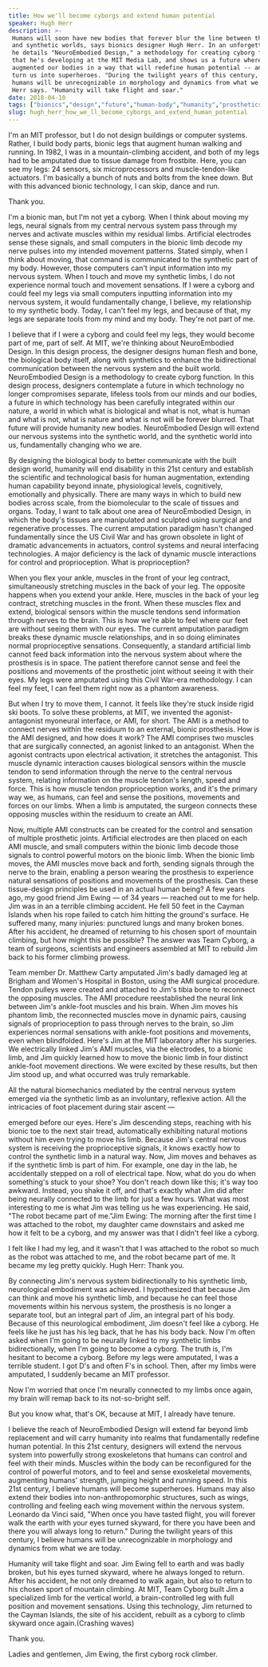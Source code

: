 ```yaml
---
title: How we'll become cyborgs and extend human potential
speaker: Hugh Herr
description: >-
 Humans will soon have new bodies that forever blur the line between the natural
 and synthetic worlds, says bionics designer Hugh Herr. In an unforgettable talk,
 he details "NeuroEmbodied Design," a methodology for creating cyborg function
 that he's developing at the MIT Media Lab, and shows us a future where we've
 augmented our bodies in a way that will redefine human potential -- and, maybe,
 turn us into superheroes. "During the twilight years of this century, I believe
 humans will be unrecognizable in morphology and dynamics from what we are today,"
 Herr says. "Humanity will take flight and soar."
date: 2018-04-10
tags: ["bionics","design","future","human-body","humanity","prosthetics","nature","science","technology"]
slug: hugh_herr_how_we_ll_become_cyborgs_and_extend_human_potential
---
```


I'm an MIT professor, but I do not design buildings or computer systems. Rather, I build
body parts, bionic legs that augment human walking and running. In 1982, I was in a
mountain-climbing accident, and both of my legs had to be amputated due to tissue damage
from frostbite. Here, you can see my legs: 24 sensors, six microprocessors and
muscle-tendon-like actuators. I'm basically a bunch of nuts and bolts from the knee down.
But with this advanced bionic technology, I can skip, dance and run.

Thank you.

I'm a bionic man, but I'm not yet a cyborg. When I think about moving my legs, neural
signals from my central nervous system pass through my nerves and activate muscles within
my residual limbs. Artificial electrodes sense these signals, and small computers in the
bionic limb decode my nerve pulses into my intended movement patterns. Stated simply, when
I think about moving, that command is communicated to the synthetic part of my body.
However, those computers can't input information into my nervous system. When I touch and
move my synthetic limbs, I do not experience normal touch and movement sensations. If I
were a cyborg and could feel my legs via small computers inputting information into my
nervous system, it would fundamentally change, I believe, my relationship to my synthetic
body. Today, I can't feel my legs, and because of that, my legs are separate tools from my
mind and my body. They're not part of me.

I believe that if I were a cyborg and could feel my legs, they would become part of me,
part of self. At MIT, we're thinking about NeuroEmbodied Design. In this design process,
the designer designs human flesh and bone, the biological body itself, along with
synthetics to enhance the bidirectional communication between the nervous system and the
built world. NeuroEmbodied Design is a methodology to create cyborg function. In this
design process, designers contemplate a future in which technology no longer compromises
separate, lifeless tools from our minds and our bodies, a future in which technology has
been carefully integrated within our nature, a world in which what is biological and what
is not, what is human and what is not, what is nature and what is not will be forever
blurred. That future will provide humanity new bodies. NeuroEmbodied Design will extend
our nervous systems into the synthetic world, and the synthetic world into us,
fundamentally changing who we are.

By designing the biological body to better communicate with the built design world,
humanity will end disability in this 21st century and establish the scientific and
technological basis for human augmentation, extending human capability beyond innate,
physiological levels, cognitively, emotionally and physically. There are many ways in which
to build new bodies across scale, from the biomolecular to the scale of tissues and
organs. Today, I want to talk about one area of NeuroEmbodied Design, in which the body's
tissues are manipulated and sculpted using surgical and regenerative processes. The
current amputation paradigm hasn't changed fundamentally since the US Civil War and has
grown obsolete in light of dramatic advancements in actuators, control systems and neural
interfacing technologies. A major deficiency is the lack of dynamic muscle interactions
for control and proprioception. What is proprioception?

When you flex your ankle, muscles in the front of your leg contract, simultaneously
stretching muscles in the back of your leg. The opposite happens when you extend your
ankle. Here, muscles in the back of your leg contract, stretching muscles in the front.
When these muscles flex and extend, biological sensors within the muscle tendons send
information through nerves to the brain. This is how we're able to feel where our feet are
without seeing them with our eyes. The current amputation paradigm breaks these dynamic
muscle relationships, and in so doing eliminates normal proprioceptive sensations.
Consequently, a standard artificial limb cannot feed back information into the nervous
system about where the prosthesis is in space. The patient therefore cannot sense and feel
the positions and movements of the prosthetic joint without seeing it with their eyes. My
legs were amputated using this Civil War-era methodology. I can feel my feet, I can feel
them right now as a phantom awareness.

But when I try to move them, I cannot. It feels like they're stuck inside rigid ski
boots. To solve these problems, at MIT, we invented the agonist-antagonist myoneural
interface, or AMI, for short. The AMI is a method to connect nerves within the residuum to
an external, bionic prosthesis. How is the AMI designed, and how does it work? The AMI
comprises two muscles that are surgically connected, an agonist linked to an antagonist.
When the agonist contracts upon electrical activation, it stretches the antagonist. This
muscle dynamic interaction causes biological sensors within the muscle tendon to send
information through the nerve to the central nervous system, relating information on the
muscle tendon's length, speed and force. This is how muscle tendon proprioception works,
and it's the primary way we, as humans, can feel and sense the positions, movements and
forces on our limbs. When a limb is amputated, the surgeon connects these opposing muscles
within the residuum to create an AMI.

Now, multiple AMI constructs can be created for the control and sensation of multiple
prosthetic joints. Artificial electrodes are then placed on each AMI muscle, and small
computers within the bionic limb decode those signals to control powerful motors on the
bionic limb. When the bionic limb moves, the AMI muscles move back and forth, sending
signals through the nerve to the brain, enabling a person wearing the prosthesis to
experience natural sensations of positions and movements of the prosthesis. Can these
tissue-design principles be used in an actual human being? A few years ago, my good friend
Jim Ewing — of 34 years — reached out to me for help. Jim was in an a terrible climbing
accident. He fell 50 feet in the Cayman Islands when his rope failed to catch him hitting
the ground's surface. He suffered many, many injuries: punctured lungs and many broken
bones. After his accident, he dreamed of returning to his chosen sport of mountain
climbing, but how might this be possible? The answer was Team Cyborg, a team of surgeons,
scientists and engineers assembled at MIT to rebuild Jim back to his former climbing
prowess.

Team member Dr. Matthew Carty amputated Jim's badly damaged leg at Brigham and Women's
Hospital in Boston, using the AMI surgical procedure. Tendon pulleys were created and
attached to Jim's tibia bone to reconnect the opposing muscles. The AMI procedure
reestablished the neural link between Jim's ankle-foot muscles and his brain. When Jim
moves his phantom limb, the reconnected muscles move in dynamic pairs, causing signals of
proprioception to pass through nerves to the brain, so Jim experiences normal sensations
with ankle-foot positions and movements, even when blindfolded. Here's Jim at the MIT
laboratory after his surgeries. We electrically linked Jim's AMI muscles, via the
electrodes, to a bionic limb, and Jim quickly learned how to move the bionic limb in four
distinct ankle-foot movement directions. We were excited by these results, but then Jim
stood up, and what occurred was truly remarkable.

All the natural biomechanics mediated by the central nervous system emerged via the
synthetic limb as an involuntary, reflexive action. All the intricacies of foot placement
during stair ascent —

emerged before our eyes. Here's Jim descending steps, reaching with his bionic toe to the
next stair tread, automatically exhibiting natural motions without him even trying to move
his limb. Because Jim's central nervous system is receiving the proprioceptive signals, it
knows exactly how to control the synthetic limb in a natural way. Now, Jim moves and
behaves as if the synthetic limb is part of him. For example, one day in the lab, he
accidentally stepped on a roll of electrical tape. Now, what do you do when something's
stuck to your shoe? You don't reach down like this; it's way too awkward. Instead, you
shake it off, and that's exactly what Jim did after being neurally connected to the limb
for just a few hours. What was most interesting to me is what Jim was telling us he was
experiencing. He said, "The robot became part of me."Jim Ewing: The morning after the
first time I was attached to the robot, my daughter came downstairs and asked me how it
felt to be a cyborg, and my answer was that I didn't feel like a cyborg.

I felt like I had my leg, and it wasn't that I was attached to the robot so much as the
robot was attached to me, and the robot became part of me. It became my leg pretty
quickly. Hugh Herr: Thank you.

By connecting Jim's nervous system bidirectionally to his synthetic limb, neurological
embodiment was achieved. I hypothesized that because Jim can think and move his synthetic
limb, and because he can feel those movements within his nervous system, the prosthesis is
no longer a separate tool, but an integral part of Jim, an integral part of his body.
Because of this neurological embodiment, Jim doesn't feel like a cyborg. He feels like he
just has his leg back, that he has his body back. Now I'm often asked when I'm going to be
neurally linked to my synthetic limbs bidirectionally, when I'm going to become a cyborg.
The truth is, I'm hesitant to become a cyborg. Before my legs were amputated, I was a
terrible student. I got D's and often F's in school. Then, after my limbs were amputated,
I suddenly became an MIT professor.

Now I'm worried that once I'm neurally connected to my limbs once again, my brain will
remap back to its not-so-bright self.

But you know what, that's OK, because at MIT, I already have tenure.

I believe the reach of NeuroEmbodied Design will extend far beyond limb replacement and
will carry humanity into realms that fundamentally redefine human potential. In this 21st
century, designers will extend the nervous system into powerfully strong exoskeletons that
humans can control and feel with their minds. Muscles within the body can be reconfigured
for the control of powerful motors, and to feel and sense exoskeletal movements,
augmenting humans' strength, jumping height and running speed. In this 21st century, I
believe humans will become superheroes. Humans may also extend their bodies into
non-anthropomorphic structures, such as wings, controlling and feeling each wing movement
within the nervous system. Leonardo da Vinci said, "When once you have tasted flight, you
will forever walk the earth with your eyes turned skyward, for there you have been and
there you will always long to return." During the twilight years of this century, I
believe humans will be unrecognizable in morphology and dynamics from what we are
today.

Humanity will take flight and soar. Jim Ewing fell to earth and was badly broken, but his
eyes turned skyward, where he always longed to return. After his accident, he not only
dreamed to walk again, but also to return to his chosen sport of mountain climbing. At
MIT, Team Cyborg built Jim a specialized limb for the vertical world, a brain-controlled
leg with full position and movement sensations. Using this technology, Jim returned to the
Cayman Islands, the site of his accident, rebuilt as a cyborg to climb skyward once
again.(Crashing waves)

Thank you.

Ladies and gentlemen, Jim Ewing, the first cyborg rock climber.

<!--
ad_duration=3.33
comment_count=39
event="TED2018"
external_start_time=0
has_talk_citation=1
intro_duration=11.82
is_subtitle_required="False"
is_talk_featured="True"
language="en"
language_swap="False"
native_language="en"
number_of_related_talks=6
number_of_speakers=1
number_of_subtitled_videos=17
number_of_tags=9
number_of_talk_download_languages=17
number_of_talk_more_resources=2
number_of_talk_recommendations=0
number_of_talks_take_actions=0
post_ad_duration=0.83
published_timestamp="2018-05-30 18:27:23"
recording_date="2018-04-10"
speaker_description="Bionics designer"
speaker_is_published=1
speaker_name="Hugh Herr"
talk_name="How we'll become cyborgs and extend human potential"
talks_tags=["bionics","design","future","human-body","humanity","prosthetics","nature","science","technology"]
talks_take_action=[]
url_audio="https://download.ted.com/talks/HughHerr_2018.mp3?apikey=acme-roadrunner"
url_photo_speaker="https://pe.tedcdn.com/images/ted/f40085693af36ac284c630d2fd21a4048dcf13dd_254x191.jpg"
url_photo_talk="https://s3.amazonaws.com/talkstar-photos/uploads/af23566e-6cce-41ba-9bd6-816576db91a2/HughHerr_2018-embed-r.jpg"
url_webpage="https://www.ted.com/talks/hugh_herr_how_we_ll_become_cyborgs_and_extend_human_potential"
video_type_name="TED Stage Talk"
-->